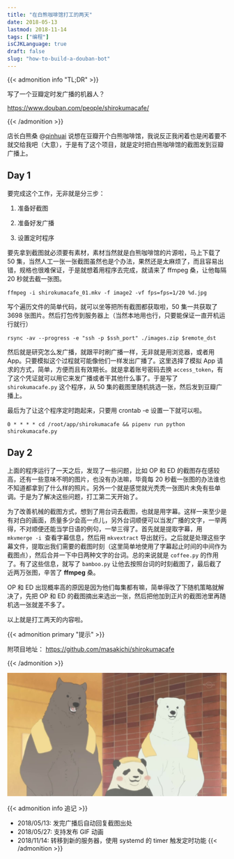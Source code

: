 ```yaml
---
title: "在白熊咖啡馆打工的两天"
date: 2018-05-13
lastmod: 2018-11-14
tags: ["编程"]
isCJKLanguage: true
draft: false
slug: "how-to-build-a-douban-bot"
---
```


{{< admonition info "TL;DR" >}}

写了一个豆瓣定时发广播的机器人？

https://www.douban.com/people/shirokumacafe/

{{< /admonition >}}

店长白熊桑 @[qinhuai](https://www.douban.com/people/qinhuai/) 说想在豆瓣开个白熊咖啡馆，我说反正我闲着也是闲着要不就交给我吧（大意），于是有了这个项目，就是定时把白熊咖啡馆的截图发到豆瓣广播上。

<!--more-->

## Day 1
要完成这个工作，无非就是分三步：

1. 准备好截图

2. 准备好发广播
3. 设置定时程序

要先拿到截图就必须要有素材，素材当然就是白熊咖啡馆的片源啦，马上下载了 50 集，当然人工一张一张截图虽然也是个办法，果然还是太麻烦了，而且容易出错，规格也很难保证，于是就想着用程序去完成，就请来了 ffmpeg 桑，让他每隔 20 秒就去截一张图。

```shell
ffmpeg -i shirokumacafe_01.mkv -f image2 -vf fps=fps=1/20 %d.jpg
```

写个遍历文件的简单代码，就可以坐等把所有截图都获取啦，50 集一共获取了 3698 张图片。然后打包传到服务器上（当然本地用也行，只要能保证一直开机运行就行）

```shell
rsync -av --progress -e "ssh -p $ssh_port" ./images.zip $remote_dst
```

然后就是研究怎么发广播，就跟平时刷广播一样，无非就是用浏览器，或者用 App。只要模拟这个过程就可能像他们一样发出广播了。这里选择了模拟 App 请求的方式，简单，方便而且有效期长。就是拿着账号密码去换 `access_token`，有了这个凭证就可以用它来发广播或者干其他什么事了。于是写了 `shirokumacafe.py` 这个程序，从 50 集的截图里随机挑选一张，然后发到豆瓣广播上。

最后为了让这个程序定时跑起来，只要用 crontab -e 设置一下就可以啦。

```shell
0 * * * * cd /root/app/shirokumacafe && pipenv run python shirokumacafe.py
```

## Day 2
上面的程序运行了一天之后，发现了一些问题，比如 OP 和 ED 的截图存在感较高，还有一些意味不明的图片，也没有办法嘛，毕竟每 20 秒截一张图的办法谁也不知道都拿到了什么样的照片。另外一个就是感觉就光秃秃一张图片未免有些单调。于是为了解决这些问题，打工第二天开始了。

为了改善机械的截图方式，想到了用台词去截图，也就是用字幕。这样一来至少是有对白的画面，质量多少会高一点儿，另外台词顺便可以当发广播的文字，一举两得，不对顺便还能当学日语的例句，一举三得了。首先就是提取字幕，用 `mkvmerge -i `查看字幕信息，然后用 `mkvextract` 导出就行。之后就是处理这些字幕文件，提取出我们需要的截图时刻（这里简单地使用了字幕起止时间的中间作为截图点），然后合并一下中日两种文字的台词。总的来说就是 `coffee.py` 的作用了。有了这些信息，就写了 `bamboo.py` 让他去按照台词的时刻截图了，最后截了近两万张图，辛苦了 **ffmpeg** 桑。

OP 和 ED 出现概率高的原因是因为他们每集都有嘛，简单得改了下随机策略就解决了，先把 OP 和 ED 的截图摘出来选出一张，然后把他加到正片的截图池里再随机选一张就差不多了。

以上就是打工两天的内容啦。



{{< admonition primary "提示" >}}

附项目地址： https://github.com/masakichi/shirokumacafe

{{< /admonition >}}

![咱们裸熊](bears.jpg)

{{< admonition info 追记 >}}
- 2018/05/13: 发完广播后自动回复截图出处
- 2018/05/27: 支持发布 GIF 动画
- 2018/11/14: 转移到新的服务器，使用 systemd 的 timer 触发定时功能
{{< /admonition >}}
